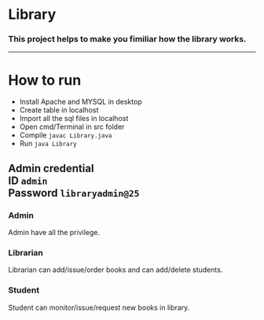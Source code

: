 # Library
### This project helps to make you fimiliar how the library works.
---
# How to run
* Install Apache and MYSQL in desktop
* Create table in localhost
* Import all the sql files in localhost
* Open cmd/Terminal in src folder
* Compile `javac Library.java`
* Run `java Library`

Admin credential  
ID ```admin```  
Password ```libraryadmin@25```
---
### Admin
Admin have all the privilege.



### Librarian
Librarian can add/issue/order books and can add/delete students.

### Student
Student can monitor/issue/request new books in library.
